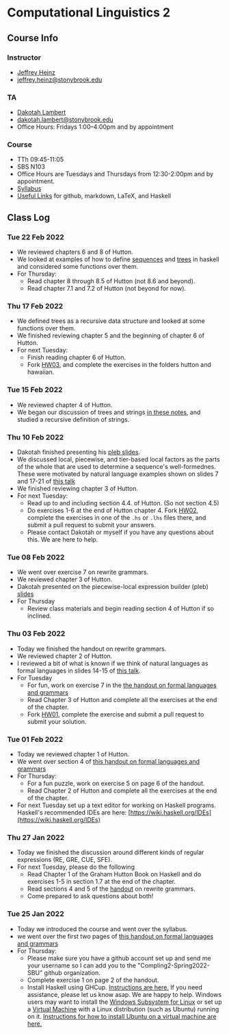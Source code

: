 # Computational Linguistics 2

## Course Info

### Instructor
- [Jeffrey Heinz](https://jeffreyheinz.net) 
- jeffrey.heinz@stonybrook.edu 

### TA
- [Dakotah Lambert](https://vvulpes0.github.io/) 
- dakotah.lambert@stonybrook.edu
- Office Hours: Fridays 1:00–4:00pm and by appointment

### Course
- TTh 09:45-11:05
- SBS N103
- Office Hours are Tuesdays and Thursdays from 12:30-2:00pm and by appointment.
- [Syllabus](syllabus-compling2-LIN637-22S-Heinz.pdf)
- [Useful Links](UsefulLinks.md) for github, markdown, LaTeX, and Haskell

## Class Log

### Tue 22 Feb 2022

- We reviewed chapters 6 and 8 of Hutton.
- We looked at examples of how to define [sequences](code/strings.lhs)
  and [trees](code/trees.lhs) in haskell and considered some functions over
  them.
- For Thursday:
  - Read chapter 8 through 8.5 of Hutton (not 8.6 and beyond). 
  - Read chapter 7.1 and 7.2 of Hutton (not beyond for now). 

### Thu 17 Feb 2022

- We defined trees as a recursive data structure and looked at some functions over them. 
- We finished reviewing chapter 5 and the beginning of chapter 6 of Hutton.
- For next Tuesday:
  - Finish reading chapter 6 of Hutton. 
  - Fork [HW03](https://github.com/Compling2-Spring2022-SBU/HW03), and complete the exercises in the folders hutton and hawaiian.

### Tue 15 Feb 2022

- We reviewed chapter 4 of Hutton.
- We began our discussion of trees and strings [in these notes](readings/chap01-02.pdf), and studied a recursive definition of strings.

### Thu 10 Feb 2022

- Dakotah finished presenting his [pleb slides](readings/pleb.pdf).
- We discussed local, piecewise, and tier-based local factors as the parts of the whole that are used to determine a sequence's well-formednes. These were motivated by natural language examples shown on slides 7 and 17-21 of [this talk](readings/oxford-typology-computation.beamer.pdf)
- We finished reviewing chapter 3 of Hutton.
- For next Tuesday:
  - Read up to and including section 4.4. of Hutton. (So not section 4.5) 
  - Do exercises 1-6 at the end of Hutton chapter 4. Fork [HW02](https://github.com/Compling2-Spring2022-SBU/HW02), complete the exercises in one of the `.hs` or `.lhs` files there, and submit a pull request to submit your answers.
  - Please contact Dakotah or myself if you have any questions about this. We are here to help. 

### Tue 08 Feb 2022

- We went over exercise 7 on rewrite grammars.
- We reviewed chapter 3 of Hutton.
- Dakotah presented on the piecewise-local expression builder (pleb) [slides](readings/pleb.pdf)
- For Thursday
  - Review class materials and begin reading section 4 of Hutton if so inclined.

### Thu 03 Feb 2022

- Today we finished the handout on rewrite grammars. 
- We reviewed chapter 2 of Hutton.
- I reviewed a bit of what is known if we think of natural languages as formal languages in slides 14-15 of [this talk](readings/umcp-cogsci-may2010.beamer.pdf).
- For Tuesday
  - For fun, work on exercise 7 in the [the handout on formal
  languages and grammars](readings/rewrite-grammars.pdf)
  - Read Chapter 3 of Hutton and complete all the exercises at the end
    of the chapter.
  - Fork [HW01](https://github.com/Compling2-Spring2022-SBU/HW01), complete the exercise and submit a pull request to submit your solution.

### Tue 01 Feb 2022

- Today we reviewed chapter 1 of Hutton.
- We went over section 4 of [this handout on formal
  languages and grammars](readings/rewrite-grammars.pdf)
- For Thursday:
  - For a fun puzzle, work on exercise 5 on page 6 of the handout. 
  - Read Chapter 2 of Hutton and complete all the exercises at the end
    of the chapter.
- For next Tuesday set up a text editor for working on Haskell programs. Haskell's recommended IDEs are here: [https://wiki.haskell.org/IDEs](https://wiki.haskell.org/IDEs)

### Thu 27 Jan 2022

- Today we finished the discussion around different kinds of regular
  expressions (RE, GRE, CUE, SFE).
- For next Tuesday, please do the following
  - Read Chapter 1 of the Graham Hutton Book on Haskell and do
    exercises 1-5 in section 1.7 at the end of the chapter.
  - Read sections 4 and 5 of the
    [handout](readings/rewrite-grammars.pdf) on rewrite grammars.
  - Come prepared to ask questions about both!

### Tue 25 Jan 2022

- Today we introduced the course and went over the syllabus.
- we went over the first two pages of [this handout on formal
  languages and grammars](readings/rewrite-grammars.pdf)
- For Thursday:
  - Please make sure you have a github account set up and send me your
    username so I can add you to the "Compling2-Spring2022-SBU" github
    organization.
  - Complete exercise 1 on page 2 of the handout. 
  - Install Haskell using GHCup. [Instructions are
    here.](https://www.haskell.org/ghcup/) If you need assistance,
    please let us know asap. We are happy to help. Windows users may
    want to install the [Windows Subsystem for
    Linux](https://docs.microsoft.com/en-us/windows/wsl/) or set up a
    [Virtual Machine](https://www.virtualbox.org/) with a Linux
    distribution (such as Ubuntu) running on it. [Instructions for how
    to install Ubuntu on a virtual machine are
    here.](https://ubuntu.com/tutorials/how-to-run-ubuntu-desktop-on-a-virtual-machine-using-virtualbox#1-overview)
 
